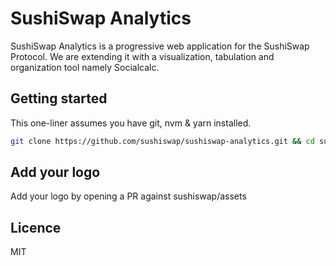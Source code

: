 # SushiSwap Analytics

SushiSwap Analytics is a progressive web application for the SushiSwap Protocol. We are extending it with a visualization, tabulation and organization tool namely Socialcalc.

## Getting started

This one-liner assumes you have git, nvm & yarn installed.

```sh
git clone https://github.com/sushiswap/sushiswap-analytics.git && cd sushiswap-analytics && nvm use && yarn && yarn dev
```

## Add your logo

Add your logo by opening a PR against sushiswap/assets

## Licence

MIT

